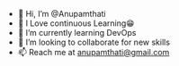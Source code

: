 - 👋 Hi, I’m @Anupamthati
- 👀 I Love continuous Learning😁
- 🌱 I’m currently learning DevOps
- 💞️ I’m looking to collaborate for new skills
- 📫 Reach me at anupamthati@gmail.com

<!---
Anupamthati/Anupamthati is a ✨ special ✨ repository because its `README.md` (this file) appears on your GitHub profile.
You can click the Preview link to take a look at your changes.
--->
